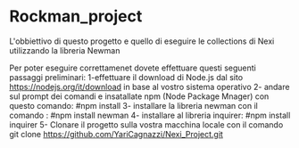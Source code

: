 # Rockman_project

L'obbiettivo di questo progetto e quello di eseguire le collections di Nexi utilizzando la libreria Newman 


Per poter eseguire correttamenet dovete effettuare questi seguenti passaggi preliminari:
1-effettuare il download di Node.js dal sito https://nodejs.org/it/download in base al vostro sistema operativo
2- andare sul prompt dei comandi e insatallate npm (Node Package Mnager) con questo comando: #npm install 
3- installare la libreria newman con il comando :  #npm install newman 
4- installare al libreria inquirer: #npm install inquirer
5- Clonare il progetto sulla vostra macchina locale con il comando git clone https://github.com/YariCagnazzi/Nexi_Project.git
